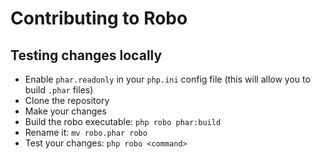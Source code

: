 # Contributing to Robo

## Testing changes locally

* Enable `phar.readonly` in your `php.ini` config file (this will allow you to build `.phar` files)
* Clone the repository
* Make your changes
* Build the robo executable: `php robo phar:build`
* Rename it: `mv robo.phar robo`
* Test your changes: `php robo <command>`
